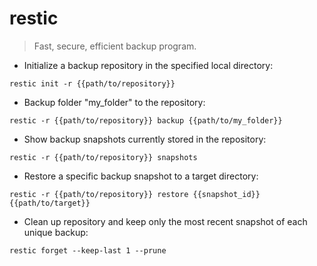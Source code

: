 # restic

> Fast, secure, efficient backup program.

- Initialize a backup repository in the specified local directory:

`restic init -r {{path/to/repository}}`

- Backup folder "my_folder" to the repository:

`restic -r {{path/to/repository}} backup {{path/to/my_folder}}`

- Show backup snapshots currently stored in the repository:

`restic -r {{path/to/repository}} snapshots`

- Restore a specific backup snapshot to a target directory:

`restic -r {{path/to/repository}} restore {{snapshot_id}} {{path/to/target}}`

- Clean up repository and keep only the most recent snapshot of each unique backup:

`restic forget --keep-last 1 --prune`
